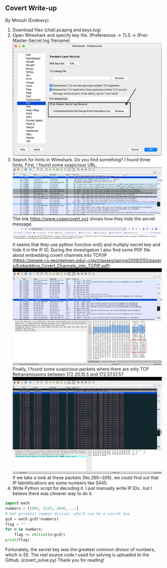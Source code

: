 ## Covert Write-up
By Minsuh (Endeavy) 

1. Download files (chall.pcapng and keys.log)
2. Open Wireshark and specify key file. (Preferences -> TLS -> (Pre)-Master-Secret log filename)
![Wireshark Setup](img/Wireshark-setup.png)
3. Search for hints in Wireshark. Do you find something?
   I found three hints. First, I found some suspicious URL.
![Suspicious URLs](img/Suspicious-links.png)
The link https://www.csawcovert.xyz shows how they hide the secret message.
![csawcovert.xyz](img/csawcovert_xyz.png)
It seems that they use python function ord() and multiply secret key and hide it in the IP ID.
During the investigation I also find some PDF file about embedding covert channels into TCP/IP (https://people.cs.georgetown.edu/~clay/classes/spring2009/555/papers/Embedding_Covert_Channels_into_TCPIP.pdf).
![cs-georgetown](img/cs-georgetown.png)
Finally, I found some suspicious packets where there are only TCP Retransmissions between 172.20.10.5 and 172.57.57.57
![sus-packets](img/suspicious_packets.png)
If we take a look at these packets (No.265~305), we could find out that IP Identifications are some numbers like 5445.
4. Write Python script for decoding it. I just manually write IP IDs.. but I believe there was cleverer way to do it.
```Python
import math
numbers = [5995, 5225, 2640, ...]
# Get greatest common divisor, which can be a secret key
gcd = math.gcd(*numbers)
flag = ""
for n in numbers:
    flag += chr(int(n/gcd))
print(flag)
```
Fortunately, the secret key was the greatest common divisor of numbers, which is 55.
The real source code I used for solving is uploaded to the Github. (covert_solve.py)
Thank you for reading!
